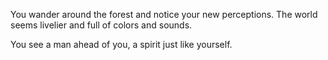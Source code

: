 You wander around the forest and notice your new perceptions. The world seems livelier and full of colors and sounds.

You see a man ahead of you, a spirit just like yourself.
